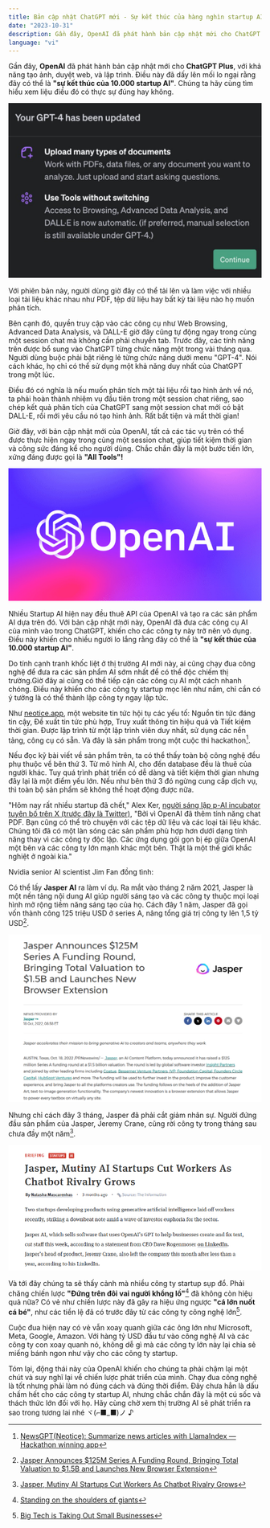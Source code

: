 ```yaml
---
title: Bản cập nhật ChatGPT mới - Sự kết thúc của hàng nghìn startup AI?
date: "2023-10-31"
description: Gần đây, OpenAI đã phát hành bản cập nhật mới cho ChatGPT Plus, với khả năng tạo ảnh, duyệt web, và lập trình. Điều này đã dấy lên mối lo ngại rằng đây có thể là "sự kết thúc của 10.000 startup AI". Chúng ta hãy cùng tìm hiểu xem liệu điều đó có thực sự đúng hay không.
language: "vi"
---
```


Gần đây, **OpenAI** đã phát hành bản cập nhật mới cho **ChatGPT Plus**, với khả năng tạo ảnh, duyệt web, và lập trình. Điều này đã dấy lên mối lo ngại rằng đây có thể là **"sự kết thúc của 10.000 startup AI"**. Chúng ta hãy cùng tìm hiểu xem liệu điều đó có thực sự đúng hay không.

![bản cập nhật của AI](./openaiupdate.jpg)

Với phiên bản này, người dùng giờ đây có thể tải lên và làm việc với nhiều loại tài liệu khác nhau như PDF, tệp dữ liệu hay bất kỳ tài liệu nào họ muốn phân tích.

Bên cạnh đó, quyền truy cập vào các công cụ như Web Browsing, Advanced Data Analysis, và DALL-E giờ đây cũng tự động ngay trong cùng một session chat mà không cần phải chuyển tab. Trước đây, các tính năng trên được bổ sung vào ChatGPT từng chức năng một trong vài tháng qua. Người dùng buộc phải bật riêng lẻ từng chức năng dưới menu "GPT-4". Nói cách khác, họ chỉ có thể sử dụng một khả năng duy nhất của ChatGPT trong một lúc.

Điều đó có nghĩa là nếu muốn phân tích một tài liệu rồi tạo hình ảnh về nó, ta phải hoàn thành nhiệm vụ đầu tiên trong một session chat riêng, sao chép kết quả phân tích của ChatGPT sang một session chat mới có bật DALL-E, rồi mới yêu cầu nó tạo hình ảnh. Rất bất tiện và mất thời gian!

Giờ đây, với bản cập nhật mới của OpenAI, tất cả các tác vụ trên có thể được thực hiện ngay trong cùng một session chat, giúp tiết kiệm thời gian và công sức đáng kể cho người dùng. Chắc chắn đây là một bước tiến lớn, xứng đáng được gọi là **"All Tools"!**

![Openai](./openai.jpg)

Nhiều Startup AI hiện nay đều thuê API của OpenAI và tạo ra các sản phẩm AI dựa trên đó. Với bản cập nhật mới này, OpenAI đã đưa các công cụ AI của mình vào trong ChatGPT, khiến cho các công ty này trở nên vô dụng. Điều này khiến cho nhiều người lo lắng rằng đây có thể là **"sự kết thúc của 10.000 startup AI"**.

Do tính cạnh tranh khốc liệt ở thị trường AI mới này, ai cũng chạy đua công nghệ để đưa ra các sản phẩm AI sớm nhất để có thể độc chiếm thị trường.Giờ đây ai cũng có thể tiếp cận các công cụ AI một cách nhanh chóng. Điều này khiến cho các công ty startup mọc lên như nấm, chỉ cần có ý tưởng là có thể thành lập công ty ngay lập tức.

Như [neotice.app](https://www.neotice.app/), một website tin tức hội tụ các yếu tố: Nguồn tin tức đáng tin cậy, Đề xuất tin tức phù hợp, Truy xuất thông tin hiệu quả và Tiết kiệm thời gian. Được lập trình từ một lập trình viên duy nhất, sử dụng các nền tảng, công cụ có sẵn. Và đây là sản phẩm trong một cuộc thi hackathon[^easystartup].

<StaticTweet id='1718706088743424388'/>

Nếu đọc kỹ bài viết về sản phẩm trên, ta có thể thấy toàn bộ công nghệ đều phụ thuộc về bên thứ 3. Từ mô hình AI, cho đến database đều là thuê của người khác. Tuy quá trình phát triển có dễ dàng và tiết kiệm thời gian nhưng đây lại là một điểm yếu lớn. Nếu như bên thứ 3 đó ngừng cung cấp dịch vụ, thì toàn bộ sản phẩm sẽ không thể hoạt động được nữa.

"Hôm nay rất nhiều startup đã chết," Alex Ker, [người sáng lập p-AI incubator tuyên bố trên X (trước đây là Twitter)](https://twitter.com/thealexker/status/1718445317559902371), "Bởi vì OpenAI đã thêm tính năng chat PDF. Bạn cũng có thể trò chuyện với các tệp dữ liệu và các loại tài liệu khác. Chúng tôi đã có một làn sóng các sản phẩm phù hợp hơn dưới dạng tính năng thay vì các công ty độc lập. Các ứng dụng gói gọn bị ép giữa OpenAI một bên và các công ty lớn mạnh khác một bên. Thật là một thế giới khắc nghiệt ở ngoài kia."

Nvidia senior AI scientist Jim Fan đồng tình:

<StaticTweet id='1718637140748505283'/>

Có thể lấy **Jasper AI** ra làm ví dụ. Ra mắt vào tháng 2 năm 2021, Jasper là một nền tảng nội dung AI giúp người sáng tạo và các công ty thuộc mọi loại hình mở rộng tiềm năng sáng tạo của họ. Cách đây 1 năm, Jasper đã gọi vốn thành công 125 triệu USD ở series A, nâng tổng giá trị công ty lên 1,5 tỷ USD[^jasperraise].

[^jasperraise]: [Jasper Announces \$125M Series A Funding Round, Bringing Total Valuation to \$1.5B and Launches New Browser Extension](https://www.prnewswire.com/news-releases/jasper-announces-125m-series-a-funding-round-bringing-total-valuation-to-1-5b-and-launches-new-browser-extension-301651733.html)

![Jasper raise](./jasperraise.png)

Nhưng chỉ cách đây 3 tháng, Jasper đã phải cắt giảm nhân sự. Người đứng đầu sản phẩm của Jasper, Jeremy Crane, cũng rời công ty trong tháng sau chưa đầy một năm[^jasperout].
[^jasperout]: [Jasper, Mutiny AI Startups Cut Workers As Chatbot Rivalry Grows](https://www.theinformation.com/briefings/jasper-mutiny-ai-startups-cut-workers-as-chatbot-rivalry-grows)

![Jasper layoff](./jasperout.png)

Và tới đây chúng ta sẽ thấy cảnh mà nhiều công ty startup sụp đổ. Phải chăng chiến lược **"Đứng trên đôi vai người khổng lồ"**[^stepongiant] đã không còn hiệu quả nữa? Có vẻ như chiến lược này đã gây ra hiệu ứng ngược **"cá lớn nuốt cá bé"**, như các tiền lệ đã có trước đây từ các công ty công nghệ lớn[^bigtech].

Cuộc đua hiện nay có vẻ vẫn xoay quanh giữa các ông lớn như Microsoft, Meta, Google, Amazon. Với hàng tỷ USD đầu tư vào công nghệ AI và các công ty con xoay quanh nó, không dễ gì mà các công ty lớn này lại chia sẻ miếng bánh ngon như vậy cho các công ty startup.

Tóm lại, động thái này của OpenAI khiến cho chúng ta phải chậm lại một chút và suy nghĩ lại về chiến lược phát triển của mình. Chạy đua công nghệ là tốt nhưng phải làm nó đúng cách và đúng thời điểm. Đây chưa hẳn là dấu chấm hết cho các công ty startup AI, nhưng chắc chắn đây là một cú sốc và thách thức lớn đối với họ. Hãy cùng chờ xem thị trường AI sẽ phát triển ra sao trong tương lai nhé ヾ(⌐■_■)ノ ♪

[^stepongiant]: [Standing on the shoulders of giants](https://en.wikipedia.org/wiki/Standing_on_the_shoulders_of_giants)
[^bigtech]: [Big Tech is Taking Out Small Businesses](https://www.business.org/business/big-tech-small-business/)
[^easystartup]: [NewsGPT(Neotice): Summarize news articles with LlamaIndex — Hackathon winning app](https://blog.llamaindex.ai/newsgpt-neotice-summarize-news-articles-with-llamaindex-hackathon-winning-app-9d7c8bcf9f11)
